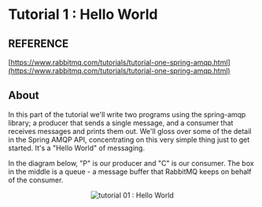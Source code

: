 <link rel="stylesheet" href="../style.css'">

# Tutorial 1 : Hello World

## REFERENCE
[https://www.rabbitmq.com/tutorials/tutorial-one-spring-amqp.html](https://www.rabbitmq.com/tutorials/tutorial-one-spring-amqp.html)

## About

In this part of the tutorial we'll write two programs using the spring-amqp library; a producer that sends a single message, and a consumer that receives messages and prints them out. We'll gloss over some of the detail in the Spring AMQP API, concentrating on this very simple thing just to get started. It's a "Hello World" of messaging.

In the diagram below, "P" is our producer and "C" is our consumer. The box in the middle is a queue - a message buffer that RabbitMQ keeps on behalf of the consumer.

<p align="center">
  <img src="https://www.rabbitmq.com/img/tutorials/python-one.png" alt="tutorial 01 : Hello World" />
</p>
